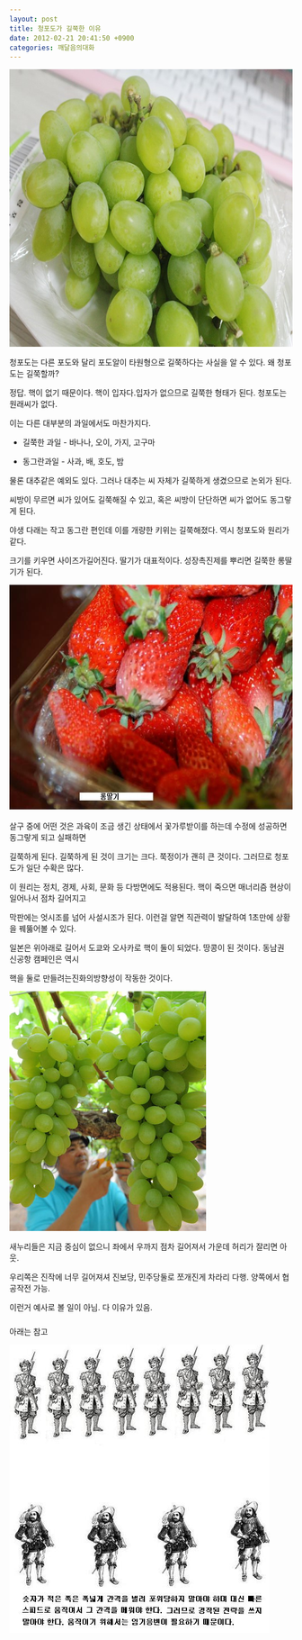 ```yaml
---
layout: post
title: 청포도가 길쭉한 이유
date: 2012-02-21 20:41:50 +0900
categories: 깨달음의대화
---
```

 <img alt="_446_copy2.jpg" src="files/attach/images/198/522/240/_BB_E7_C1_F8_446_copy2.jpg" width="740" height="493" />



청포도는 다른 포도와 달리 포도알이 타원형으로 길쭉하다는 사실을 알 수 있다. 왜 청포도는 길쭉할까?

정답. 핵이 없기 때문이다. 핵이 입자다.입자가 없으므로 길쭉한 형태가 된다. 청포도는 원래씨가 없다.



이는 다른 대부분의 과일에서도 마찬가지다.



* 길쭉한 과일 - 바나나, 오이, 가지, 고구마

* 동그란과일 - 사과, 배, 호도, 밤



물론 대추같은 예외도 있다. 그러나 대추는 씨 자체가 길쭉하게 생겼으므로 논외가 된다. 

씨방이 무르면 씨가 있어도 길쭉해질 수 있고, 혹은 씨방이 단단하면 씨가 없어도 동그랗게 된다.



야생 다래는 작고 동그란 편인데 이를 개량한 키위는 길쭉해졌다. 역시 청포도와 원리가 같다. 



크기를 키우면 사이즈가길어진다. 딸기가 대표적이다. 성장촉진제를 뿌리면 길쭉한 롱딸기가 된다. 



 <img alt="dd1.JPG" src="files/attach/images/198/522/240/dd1.JPG" width="621" height="401" />



살구 중에 어떤 것은 과육이 조금 생긴 상태에서 꽃가루받이를 하는데 수정에 성공하면 동그랗게 되고 실패하면

길쭉하게 된다. 길쭉하게 된 것이 크기는 크다. 쭉정이가 괜히 큰 것이다. 그러므로 청포도가 일단 수확은 많다.



이 원리는 정치, 경제, 사회, 문화 등 다방면에도 적용된다. 핵이 죽으면 매너리즘 현상이 일어나서 점차 길어지고 

막판에는 엇시조를 넘어 사설시조가 된다. 이런걸 알면 직관력이 발달하여 1초만에 상황을 꿰뚫어볼 수 있다.



일본은 위아래로 길어서 도쿄와 오사카로 핵이 둘이 되었다. 땅콩이 된 것이다. 동남권 신공항 캠페인은 역시

핵을 둘로 만들려는진화의방향성이 작동한 것이다.







 <img alt="20110814215313768.jpg" src="files/attach/images/198/522/240/20110814215313768.jpg" width="350" height="426" />





새누리들은 지금 중심이 없으니 좌에서 우까지 점차 길어져서 가운데 허리가 잘리면 아웃.

우리쪽은 진작에 너무 길어져셔 진보당, 민주당둘로 쪼개진게 차라리 다행. 양쪽에서 협공작전 가능. 



이런거 예사로 볼 일이 아님. 다 이유가 있음. 



###



아래는 참고

 <img alt="10a.JPG" src="files/attach/images/198/522/240/10a.JPG" width="463" height="512" />